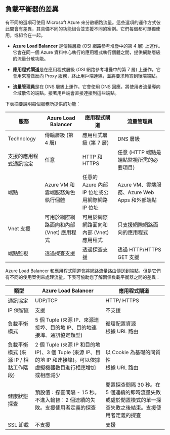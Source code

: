 ## 負載平衡器的差異

有不同的選項可使用 Microsoft Azure 來分散網路流量。這些選項的運作方式彼此間會有差異，其具備不同的功能組合並支援不同的案例。它們每個都可單獨使用，或組合在一起。

- **Azure Load Balancer** 是傳輸層級 (OSI 網路參考堆疊中的第 4 層) 上運作。它會在同一個 Azure 資料中心執行的應用程式執行個體之間，提供網路層級的流量分散功能。

- **應用程式閘道**是在應用程式層級 (OSI 網路參考堆疊中的第 7 層) 上運作。它會用來當做反向 Proxy 服務，終止用戶端連線，並將要求轉寄到後端端點。

- **流量管理員**是在 DNS 層級上運作。它會使用 DNS 回應，將使用者流量導向全域散佈的端點。接著用戶端會直接連接到這些端點。

下表摘要說明每個服務所提供的功能︰

| 服務 | Azure Load Balancer | 應用程式閘道 | 流量管理員 |
|---|---|---|---|
|Technology| 傳輸層級 (第 4 層) | 應用程式層級 (第 7 層) | DNS 層級 |
| 支援的應用程式通訊協定 |	任意 | HTTP 和 HTTPS | 	任意 (HTTP 端點是端點監視所需的必要項目) |
| 端點 | Azure VM 和雲端服務角色執行個體 | 任意的 Azure 內部 IP 位址或公用網際網路 IP 位址 | Azure VM、雲端服務、Azure Web Apps 和外部端點 |
| Vnet 支援 | 可用於網際網路面向和內部 (Vnet) 應用程式 | 可用於網際網路面向和內部 (Vnet) 應用程式 |	只支援網際網路面向的應用程式 |
端點監視 | 透過探查支援 | 透過探查支援 | 透過 HTTP/HTTPS GET 支援 | 

Azure Load Balancer 和應用程式閘道會將網路流量路由傳送到端點，但是它們有不同的使用案例來處理流量。下表可協助您了解兩個負載平衡器之間的差異︰

| 類型 | Azure Load Balancer | 應用程式閘道 |
|---|---|---|
| 通訊協定 | UDP/TCP | HTTP/ HTTPS |
| IP 保留區 | 支援 | 不支援 | 
| 負載平衡模式 | 5 個 Tuple (來源 IP、來源連接埠、目的地 IP、目的地連接埠、通訊協定類型) | 循環配置資源<br>根據 URL 路由 | 
| 負載平衡模式 (來源 IP / 相黏工作階段) | 2 個 Tuple (來源 IP 和目的地 IP)、3 個 Tuple (來源 IP、目的地 IP 和連接埠)。可以依據虛擬機器數目進行相應增加或相應減少 | 以 Cookie 為基礎的同質性<br>根據 URL 路由 |
| 健康狀態探查 | 預設值︰探查間隔 - 15 秒。不進入輪替︰2 個連續的失敗。支援使用者定義的探查 | 閒置探查間隔 30 秒。在 5 個連續的即時流量失敗或處於閒置模式的單一探查失敗之後結束。支援使用者定義的探查 | 
| SSL 卸載 | 不支援 | 支援 | 
  

<!----HONumber=AcomDC_0907_2016-->